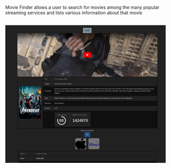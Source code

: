 Movie Finder allows a user to search for movies among the many popular streaming services and lists various information about that movie

<img src="src/assets/movies1.png" alt=""/>

<img src="src/assets/movies2.png" alt=""/>